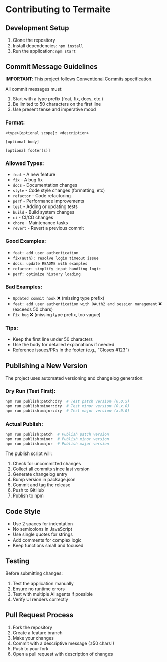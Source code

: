 # Contributing to Termaite

## Development Setup

1. Clone the repository
2. Install dependencies: `npm install`
3. Run the application: `npm start`

## Commit Message Guidelines

**IMPORTANT**: This project follows [Conventional Commits](https://www.conventionalcommits.org/) specification.

All commit messages must:
1. Start with a type prefix (feat, fix, docs, etc.)
2. Be limited to 50 characters on the first line
3. Use present tense and imperative mood

### Format:
```
<type>[optional scope]: <description>

[optional body]

[optional footer(s)]
```

### Allowed Types:
- `feat` - A new feature
- `fix` - A bug fix
- `docs` - Documentation changes
- `style` - Code style changes (formatting, etc)
- `refactor` - Code refactoring
- `perf` - Performance improvements
- `test` - Adding or updating tests
- `build` - Build system changes
- `ci` - CI/CD changes
- `chore` - Maintenance tasks
- `revert` - Revert a previous commit

### Good Examples:
- `feat: add user authentication`
- `fix(auth): resolve login timeout issue`
- `docs: update README with examples`
- `refactor: simplify input handling logic`
- `perf: optimize history loading`

### Bad Examples:
- `Updated commit hook` ❌ (missing type prefix)
- `feat: add user authentication with OAuth2 and session management` ❌ (exceeds 50 chars)
- `Fix bug` ❌ (missing type prefix, too vague)

### Tips:
- Keep the first line under 50 characters
- Use the body for detailed explanations if needed
- Reference issues/PRs in the footer (e.g., "Closes #123")

## Publishing a New Version

The project uses automated versioning and changelog generation:

### Dry Run (Test First):
```bash
npm run publish:patch:dry  # Test patch version (0.0.x)
npm run publish:minor:dry  # Test minor version (0.x.0)
npm run publish:major:dry  # Test major version (x.0.0)
```

### Actual Publish:
```bash
npm run publish:patch  # Publish patch version
npm run publish:minor  # Publish minor version
npm run publish:major  # Publish major version
```

The publish script will:
1. Check for uncommitted changes
2. Collect all commits since last version
3. Generate changelog entry
4. Bump version in package.json
5. Commit and tag the release
6. Push to GitHub
7. Publish to npm

## Code Style

- Use 2 spaces for indentation
- No semicolons in JavaScript
- Use single quotes for strings
- Add comments for complex logic
- Keep functions small and focused

## Testing

Before submitting changes:
1. Test the application manually
2. Ensure no runtime errors
3. Test with multiple AI agents if possible
4. Verify UI renders correctly

## Pull Request Process

1. Fork the repository
2. Create a feature branch
3. Make your changes
4. Commit with a descriptive message (≤50 chars!)
5. Push to your fork
6. Open a pull request with description of changes